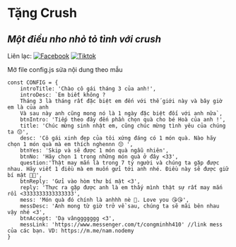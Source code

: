 # Tặng Crush
## _Một điều nho nhỏ tỏ tình với crush_

Liên lạc: 
[![Facebook](https://i.imgur.com/GRqy96ts.jpg)](https://www.facebook.com/nam.nodemy)
[![Tiktok](https://i.imgur.com/Nbfl1E7t.jpg)](https://www.tiktok.com/@manindev)

Mở file config.js sửa nội dung theo mẫu
```
const CONFIG = {
    introTitle: 'Chào cô gái tháng 3 của anh!',
    introDesc: `Em biết không ?
    Tháng 3 là tháng rất đặc biệt em đến với thế giới này và bây giờ em là của anh
    Và sau này anh cũng mong nó là 1 ngày đặc biệt đối với anh nữa`,
    btnIntro: 'Tiếp theo đây đến phần chọn quà cho bé Hoà của anh !',
    title: 'Chúc mừng sinh nhật em, cũng chúc mừng tình yêu của chúng ta 😙',
    desc: 'Cô gái xinh đẹp của tôi xứng đáng có 1 món quà. Nào hãy chọn 1 món quà mà em thích nghennn 😙 ',
    btnYes: 'Skip và sẽ được 1 món quà ngẫu nhiên',
    btnNo: 'Hãy chọn 1 trong những món quà ở đây <33',
    question:'Thật may mắn là trong 7 tỷ người và chúng ta gặp được nhau. Hãy viết 1 điều mà em muốn gửi tới anh nhé. Điều này sẽ được giữ bí mật 😮‍💨',
    btnReply: 'Gửi vào hòm thư bí mật <3',
    reply: 'Thực ra gặp được anh là em thấy mình thật sự rất may mắn rồi <3333333333333333',
    mess: 'Món quà đó chính là anhhh nè 🥰. Love you 😘😘',
    messDesc: 'Anh mong từ giờ trở về sau, chúng ta sẽ mãi bên nhau vậy nhé <3',
    btnAccept: 'Dạ vânggggggg <3',
    messLink: 'https://www.messenger.com/t/congminhh410' //link mess của các bạn. VD: https://m.me/nam.nodemy
}
```

